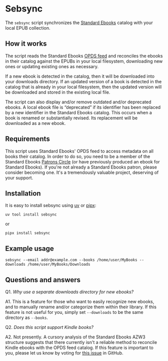 # Sebsync

The `sebsync` script synchronizes the [Standard Ebooks](https://standardebooks.org/) catalog with
your local EPUB collection.

## How it works

The script reads the Standard Ebooks [OPDS feed](https://standardebooks.org/feeds) and
reconciles the ebooks in their catalog against the EPUBs in your local filesystem,
downloading new ones or updating existing ones as necessary.

If a new ebook is detected in the catalog, then it will be downloaded into your downloads
directory. If an updated version of a book is detected in the catalog that is already in your
local filesystem, then the updated version will be downloaded and stored in the existing local
file.

The script can also display and/or remove outdated and/or deprecated ebooks. A local ebook file
is “deprecated” if its identifier has been replaced by a new identifier in the Standard Ebooks
catalog. This occurs when a book is renamed or substantially revised. Its replacement will be
downloaded as a new ebook.

## Requirements

This script uses Standard Ebooks' OPDS feed to access metadata on all books their catalog. In
order to do so, you need to be a member of the Standard Ebooks
[Patrons Circle](https://standardebooks.org/donate#patrons-circle) (or have previously produced
an ebook for Standard Ebooks). If you're not already a Standard Ebooks patron, please consider
becoming one. It's a tremendously valuable project, deserving of your support.

## Installation

It is easy to install sebsync using [uv](https://docs.astral.sh/uv/) or [pipx](https://pipx.pypa.io/stable/):

```
uv tool install sebsync
```
or
```
pipx install sebsync
```

## Example usage

```
sebsync --email addr@example.com --books /home/user/MyBooks --downloads /home/user/MyBooks/Downloads
```

## Questions and answers

Q1. *Why use a separate downloads directory for new ebooks?*

A1. This is a feature for those who want to easily recognize new ebooks, and to manually
rename and/or categorize them within their library. If this feature is not useful for you,
simply set `--downloads` to be the same directory as `--books`.

Q2. *Does this script support Kindle books?*

A2. Not presently. A cursory analysis of the Standard Ebooks AZW3 structure suggests that there
currently isn't a reliable method to reconcile Kindle ebooks with the OPDS feed catalog. If
this feature is important to you, please let us know by voting for
[this issue](https://github.com/pbryan/sebsync/issues/2) in GitHub.
